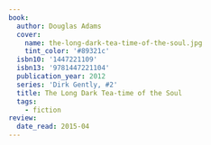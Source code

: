 ```yaml
---
book:
  author: Douglas Adams
  cover:
    name: the-long-dark-tea-time-of-the-soul.jpg
    tint_color: '#89321c'
  isbn10: '1447221109'
  isbn13: '9781447221104'
  publication_year: 2012
  series: 'Dirk Gently, #2'
  title: The Long Dark Tea-time of the Soul
  tags:
    - fiction
review:
  date_read: 2015-04
---
```

